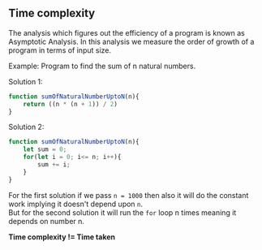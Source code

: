 ## Time complexity 
The analysis which figures out the efficiency of a program is known as Asymptotic Analysis. 
In this analysis we measure the order of growth of a program in terms of input size. 

Example: 
Program to find the sum of n natural numbers. 

Solution 1: 
```js
function sumOfNaturalNumberUptoN(n){
    return ((n * (n + 1)) / 2)
}
```

Solution 2: 
```js
function sumOfNaturalNumberUptoN(n){
    let sum = 0;
    for(let i = 0; i<= n; i++){
        sum += i;
    }
}
```

For the first solution if we pass `n = 1000` then also it will do the constant work implying it doesn't depend upon `n`.   
But for the second solution it will run the `for` loop n times meaning it depends on number n. 
 
**Time complexity != Time taken**